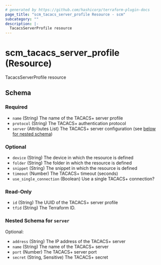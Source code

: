 ```yaml
---
# generated by https://github.com/hashicorp/terraform-plugin-docs
page_title: "scm_tacacs_server_profile Resource - scm"
subcategory: ""
description: |-
  TacacsServerProfile resource
---
```


# scm_tacacs_server_profile (Resource)

TacacsServerProfile resource



<!-- schema generated by tfplugindocs -->
## Schema

### Required

- `name` (String) The name of the TACACS+ server profile
- `protocol` (String) The TACACS+ authentication protocol
- `server` (Attributes List) The TACACS+ server configuration (see [below for nested schema](#nestedatt--server))

### Optional

- `device` (String) The device in which the resource is defined
- `folder` (String) The folder in which the resource is defined
- `snippet` (String) The snippet in which the resource is defined
- `timeout` (Number) The TACACS+ timeout (seconds)
- `use_single_connection` (Boolean) Use a single TACACS+ connection?

### Read-Only

- `id` (String) The UUID of the TACACS+ server profile
- `tfid` (String) The Terraform ID.

<a id="nestedatt--server"></a>
### Nested Schema for `server`

Optional:

- `address` (String) The IP address of the TACACS+ server
- `name` (String) The name of the TACACS+ server
- `port` (Number) The TACACS+ server port
- `secret` (String, Sensitive) The TACACS+ secret
